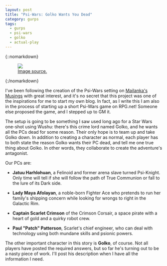 ```yaml
---
layout: post
title: "Psi-Wars: Golko Wants You Dead"
category: gurps
tags:
  - gurps
  - psi-wars
  - golko
  - actual-play
---
```


{::nomarkdown}
<figure>
  <img src="{{ "/assets/Princess-Leia-Shirt.jpg" | absolute_url }}"/>
  <figcaption>
    <a href="http://www.heruniverse.com/product/star-wars-princess-leia-self-rescuing-princess-t-shirt/10920417.html">
     Image source.
    </a>
</figure>
{:/nomarkdown}

I've been following the creation of the Psi-Wars setting
on [Mailanka's Musings][1] with great interest, and it's no secret that this
project was one of the inspirations for me to start my own blog. In fact, as I
write this I am also in the process of starting up a short Psi-Wars game on
RPG.net! Someone else proposed the game, and I stepped up to GM it.

The setup is going to be something I saw used long ago for a Star Wars one-shot
using Wushu: there's this crime lord named Golko, and he wants all the PCs dead
for some reason. Their only hope is to team up and take Golko down. In addition
to creating a character as normal, each player has to both state the reason
Golko wants their PC dead, and tell me one true thing about Golko. In other
words, they collaborate to create the adventure's antagonist.

Our PCs are:

- **Jatuu Harhlohuan**, a Felinoid and former arena slave turned
  Psi-Knight. Only time will tell if she will follow the path of True Communion
  or fall to the lure of its Dark side.

- **Lady Maya Afolayan**, a noble-born Fighter Ace who pretends to run her
  family's shipping concern while looking for wrongs to right in the Galactic
  Rim.

- **Captain Scarlet Crimson** of the Crimson Corsair, a space pirate with a
  heart of gold and a quirky robot crew.

- **Paul "Patch" Patterson**, Scarlet's chief engineer, who can deal with
  technology using both mundane skills and psionic powers.

The other important character in this story is **Golko**, of course. Not all
players have posted the required answers, but so far he's turning out to be a
nasty piece of work. I'll post his description when I have all the information I
need.

[1]: https://mailanka.blogspot.com
